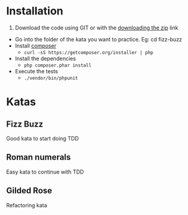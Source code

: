 # Installation
1. Download the code using GIT or with the [downloading the zip](https://github.com/luisrovirosa/katas-php/archive/master.zip) link
- Go into the folder of the kata you want to practice. Eg: cd fizz-buzz
- Install [composer](https://getcomposer.org/)
	- `curl -sS https://getcomposer.org/installer | php`
- Install the dependencies
	- `php composer.phar install`
- Execute the tests
	- `./vendor/bin/phpunit`

# Katas
## Fizz Buzz
Good kata to start doing TDD
## Roman numerals
Easy kata to continue with TDD
## Gilded Rose
Refactoring kata